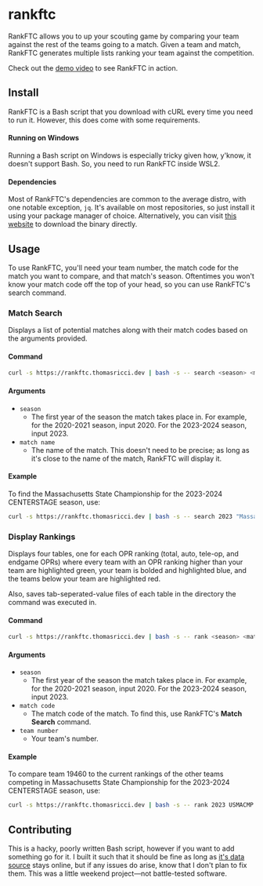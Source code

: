# rankftc
RankFTC allows you to up your scouting game by comparing your team against the rest of the teams going to a match. Given a team and match, RankFTC generates multiple lists ranking your team against the competition.

Check out the [demo video](https://youtu.be/Fg-wboRkQoY) to see RankFTC in action.

## Install
RankFTC is a Bash script that you download with cURL every time you need to run it. However, this does come with some requirements.

#### Running on Windows
Running a Bash script on Windows is especially tricky given how, y'know, it doesn't support Bash. So, you need to run RankFTC inside WSL2.

#### Dependencies
Most of RankFTC's dependencies are common to the average distro, with one notable exception, `jq`. It's available on most repositories, so just install it using your package manager of choice. Alternatively, you can visit [this website](https://jqlang.github.io/jq/) to download the binary directly.

## Usage
To use RankFTC, you'll need your team number, the match code for the match you want to compare, and that match's season. Oftentimes you won't know your match code off the top of your head, so you can use RankFTC's search command.

### Match Search
Displays a list of potential matches along with their match codes based on the arguments provided.

#### Command
```bash
curl -s https://rankftc.thomasricci.dev | bash -s -- search <season> <match name>
```

#### Arguments
- `season`
  - The first year of the season the match takes place in. For example, for the 2020-2021 season, input 2020. For the 2023-2024 season, input 2023.
- `match name`
  - The name of the match. This doesn't need to be precise; as long as it's close to the name of the match, RankFTC will display it.

#### Example
To find the Massachusetts State Championship for the 2023-2024 CENTERSTAGE season, use:
```bash
curl -s https://rankftc.thomasricci.dev | bash -s -- search 2023 "Massachusetts State Championship"
```

### Display Rankings
Displays four tables, one for each OPR ranking (total, auto, tele-op, and endgame OPRs) where every team with an OPR ranking higher than your team are highlighted green, your team is bolded and highlighted blue, and the teams below your team are highlighted red. 

Also, saves tab-seperated-value files of each table in the directory the command was executed in.

#### Command
```bash
curl -s https://rankftc.thomasricci.dev | bash -s -- rank <season> <match code> <team number>
```

#### Arguments
- `season`
    - The first year of the season the match takes place in. For example, for the 2020-2021 season, input 2020. For the 2023-2024 season, input 2023.
- `match code`
    - The match code of the match. To find this, use RankFTC's **Match Search** command.
- `team number`
  - Your team's number.

#### Example
To compare team 19460 to the current rankings of the other teams competing in Massachusetts State Championship for the 2023-2024 CENTERSTAGE season, use:
```bash
curl -s https://rankftc.thomasricci.dev | bash -s -- rank 2023 USMACMP 19460
```

## Contributing
This is a hacky, poorly written Bash script, however if you want to add something go for it. I built it such that it should be fine as long as [it's data source](https://ftcscout.org) stays online, but if any issues do arise, know that I don't plan to fix them. This was a little weekend project&mdash;not battle-tested software.
